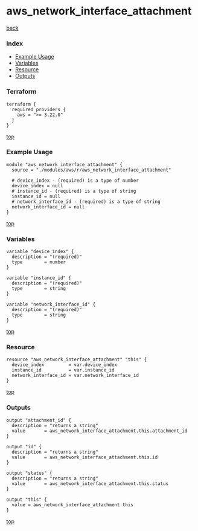 # aws_network_interface_attachment

[back](../aws.md)

### Index

- [Example Usage](#example-usage)
- [Variables](#variables)
- [Resource](#resource)
- [Outputs](#outputs)

### Terraform

```hcl
terraform {
  required_providers {
    aws = ">= 3.22.0"
  }
}
```

[top](#index)

### Example Usage

```hcl
module "aws_network_interface_attachment" {
  source = "./modules/aws/r/aws_network_interface_attachment"

  # device_index - (required) is a type of number
  device_index = null
  # instance_id - (required) is a type of string
  instance_id = null
  # network_interface_id - (required) is a type of string
  network_interface_id = null
}
```

[top](#index)

### Variables

```hcl
variable "device_index" {
  description = "(required)"
  type        = number
}

variable "instance_id" {
  description = "(required)"
  type        = string
}

variable "network_interface_id" {
  description = "(required)"
  type        = string
}
```

[top](#index)

### Resource

```hcl
resource "aws_network_interface_attachment" "this" {
  device_index         = var.device_index
  instance_id          = var.instance_id
  network_interface_id = var.network_interface_id
}
```

[top](#index)

### Outputs

```hcl
output "attachment_id" {
  description = "returns a string"
  value       = aws_network_interface_attachment.this.attachment_id
}

output "id" {
  description = "returns a string"
  value       = aws_network_interface_attachment.this.id
}

output "status" {
  description = "returns a string"
  value       = aws_network_interface_attachment.this.status
}

output "this" {
  value = aws_network_interface_attachment.this
}
```

[top](#index)